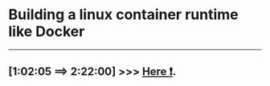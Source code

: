 #  Building a linux container runtime like Docker
--- 

## [1:02:05 ==> 2:22:00] >>> [Here ❗️](https://www.facebook.com/TunisianJS/videos/526470824729308/).